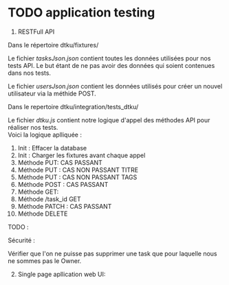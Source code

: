 # TODO application testing

1) RESTFull API

Dans le répertoire dtku/fixtures/

Le fichier *tasksJson.json* contient toutes les données utilisées pour nos tests API.
Le but étant de ne pas avoir des données qui soient contenues dans nos tests.     

Le fichier *usersJson.json* contient les données utilisés pour créer un nouvel utilisateur via la méthide POST. 

Dans le repertoire dtku/integration/tests_dtku/

Le fichier *dtku.js* contient notre logique d'appel des méthodes API pour réaliser nos tests.  
Voici la logique aplliquée : 
 
 1. Init : Effacer la database
 2. Init : Charger les fixtures avant chaque appel
 3. Méthode PUT: CAS PASSANT 
 4. Méthode PUT : CAS NON PASSANT TITRE 
 5. Méthode PUT : CAS NON PASSANT TAGS
 6. Méthode POST : CAS PASSANT
 7. Méthode GET: 
 8. Méthode /task_id GET 
 9. Méthode PATCH : CAS PASSANT
 10. Méthode DELETE
 
TODO : 
 
Sécurité : 
 
Vérifier que l'on ne puisse pas supprimer une task que pour laquelle nous ne sommes pas le Owner.            

2) Single page apllication web UI:  
